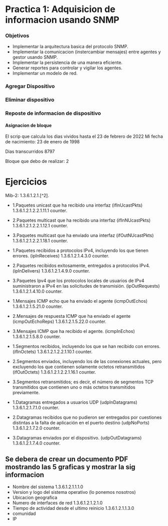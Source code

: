 # Practica 1: Adquisicion de informacion usando SNMP

### Objetivos

- Implementar la arquitectura basica del protocolo SNMP.
- Implementar la comunicacion (instercambiar mensajes) entre agentes y gestor usando SNMP.
- Implementar la persistencia de una manera eficiente.
- Generar reportes  para controlar y vigilar los agentes.
- Implementar un modelo de red.



### Agregar Dispositivo
### Eliminar dispositivo
### Reposte de informacion de dispositivo


#### Asignacion de bloque

El scrip que calcula los dias vividos  hasta el 23 de febrero de 2022
Mi fecha de nacimiento: 23 de enero de 1998 

Dias transcurridos 8797

Bloque que debo de realizar: 2

# Ejercicios

Mib-2: 1.3.6.1.2.1.[^2].


- 1.Paquetes unicast que ha recibido una interfaz (ifInUcastPkts) 1.3.6.1.2.1.2.2.1.11.1 counter.
- 2.Paquetes multicast que ha recibido una interfaz (ifInNUcastPkts) 1.3.6.1.2.1.2.2.1.12.1 counter.
- 3.Paquetes multicast que ha enviado una interfaz (ifOutNUcastPkts) 1.3.6.1.2.1.2.2.1.18.1 counter.

- 1.Paquetes recibidos a protocolos IPv4, incluyendo los que tienen errores. (ipInReceives) 1.3.6.1.2.1.4.3.0 counter.
- 2.Paquetes recibidos exitosamente, entregados a protocolos IPv4. (ipInDelivers) 1.3.6.1.2.1.4.9.0 counter.
- 3.Paquetes Ipv4 que los protocolos locales de usuarios de IPv4 suministraron a IPv4 en las solicitudes de transmisión. (ipOutRequests)        1.3.6.1.2.1.4.10.0 counter.
    

- 1.Mensajes ICMP echo que ha enviado el agente (icmpOutEchos) 1.3.6.1.2.1.5.21.0 counter.
- 2.Mensajes de respuesta ICMP que ha enviado el agente (icmpOutEchoReps) 1.3.6.1.2.1.5.22.0 counter.
- 3.Mensajes ICMP que ha recibido el agente. (icmpInEchos) 1.3.6.1.2.1.5.8.0 counter.

- 1.Segmentos recibidos, incluyendo los que se han recibido con errores. (ifInOctets) 1.3.6.1.2.1.2.2.1.10.1 counter.
- 2.Segmentos enviados, incluyendo los de las conexiones actuales, pero excluyendo los que contienen solamente octetos retransmitidos            (ifOutOctets) 1.3.6.1.2.1.2.2.1.16.1 counter.
- 3.Segmentos retransmitidos; es decir, el número de segmentos TCP transmitidos que contienen uno o más octetos transmitidos previamente.
    


- 1.Datagramas entregados a usuarios UDP (udpInDatagrams) 1.3.6.1.2.1.7.1.0 counter.
- 2.Datagramas recibidos que no pudieron ser entregados por cuestiones distintas a la falta de aplicación en el puerto destino (udpNoPorts) 1.3.6.1.2.1.7.2.0 counter.
- 3.Datagramas enviados por el dispositivo. (udpOutDatagrams) 1.3.6.1.2.1.7.4.0 counter.





## Se debera de crear un documento PDF mostrando las 5 graficas y mostrar la sig informacion

- Nombre del sistema 1.3.6.1.2.1.1.1.0
- Version y logo del sistema operativo (lo ponemos nosotros)
- Ubicacion geografica 
- Numero de interfaces de red 1.3.6.1.2.1.2.1.0
- Tiempo de actividad desde el ultimo reinicio 1.3.6.1.2.1.1.3.0
- comunidad 
- IP